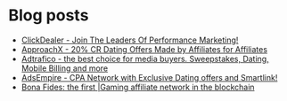# Blog posts
<!-- BLOG-POST-LIST:START -->
- [ClickDealer - Join The Leaders Of Performance Marketing!](https://afflift.com/f/threads/clickdealer-join-the-leaders-of-performance-marketing.2440/)
- [ApproachX - 20% CR Dating Offers Made by Affiliates for Affiliates](https://afflift.com/f/threads/approachx-20-cr-dating-offers-made-by-affiliates-for-affiliates.9381/)
- [Adtrafico - the best choice for media buyers. Sweepstakes, Dating, Mobile Billing and more](https://afflift.com/f/threads/adtrafico-the-best-choice-for-media-buyers-sweepstakes-dating-mobile-billing-and-more.4312/)
- [AdsEmpire - CPA Network with Exclusive Dating offers and Smartlink!](https://afflift.com/f/threads/adsempire-cpa-network-with-exclusive-dating-offers-and-smartlink.6820/)
- [Bona Fides: the first |Gaming affiliate network in the blockchain](https://afflift.com/f/threads/bona-fides-the-first-gaming-affiliate-network-in-the-blockchain.9978/)
<!-- BLOG-POST-LIST:END -->
